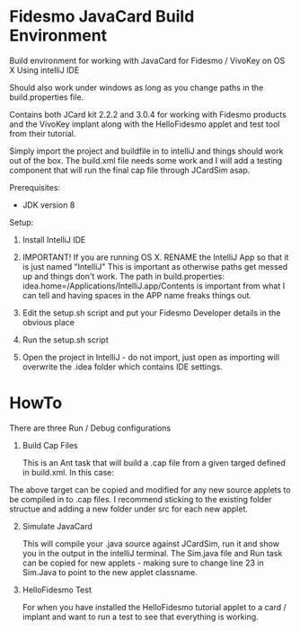 # Fidesmo JavaCard Build Environment
Build environment for working with JavaCard for Fidesmo / VivoKey on OS X Using intelliJ IDE

Should also work under windows as long as you change paths in the build.properties file.

Contains both JCard kit 2.2.2 and 3.0.4 for working with Fidesmo products and the VivoKey implant along with the HelloFidesmo applet and test tool from their tutorial.

Simply import the project and buildfile in to intelliJ and things should work out of the box. The build.xml file needs some work and I will add a testing component that will run the final cap file through JCardSim asap.

Prerequisites:

- JDK version 8

Setup:

1. Install IntelliJ IDE
2. IMPORTANT! If you are running OS X. RENAME the IntelliJ App so that it is just named "IntelliJ"
    This is important as otherwise paths get messed up and things don't work. The path in build.properties:
    idea.home=/Applications/IntelliJ.app/Contents
    is important from what I can tell and having spaces in the APP name freaks things out.

3. Edit the setup.sh script and put your Fidesmo Developer details in the obvious place
4. Run the setup.sh script
5. Open the project in IntelliJ - do not import, just open as importing will overwrite the .idea folder which contains IDE settings.

# HowTo

There are three Run / Debug configurations

1. Build Cap Files

    This is an Ant task that will build a .cap file from a given targed defined in build.xml. In this case:

  <target name="HelloFidesmo">
    <javacard jckit="${JC304}">
      <!-- HelloApplet -->
      <cap output="out/production/Fidesmo/FidesmoExampleApplet.cap" sources="src/cardlet" fidesmoappid="31fc2b99" debug="true">
        <applet class="helloFidesmo.ExampleCardlet"/>
      </cap>
    </javacard>
  </target>


   The above target can be copied and modified for any new source applets to be compiled in to .cap files. I recommend sticking to the existing folder structue and adding a new folder under src for each new applet.

 2. Simulate JavaCard

    This will compile your .java source against JCardSim, run it and show you in the output in the intelliJ terminal. The Sim.java file and Run task can be copied for new applets - making sure to change line 23 in Sim.Java to point to the new applet classname.

 3. HelloFidesmo Test

    For when you have installed the HelloFidesmo tutorial applet to a card / implant and want to run a test to see that everything is working.


